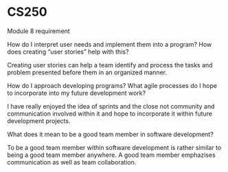 # CS250
Module 8 requirement


How do I interpret user needs and implement them into a program? How does creating “user stories” help with this?

Creating user stories can help a team identify and process the tasks and problem presented before them in an organized manner.

How do I approach developing programs? What agile processes do I hope to incorporate into my future development work?

I have really enjoyed the idea of sprints and the close not community and communication involved within it and hope to incorporate it within future development projects.

What does it mean to be a good team member in software development?

To be a good team member within software development is rather similar to being a good team member anywhere. A good team member emphazises communication as well as team collaboration.
